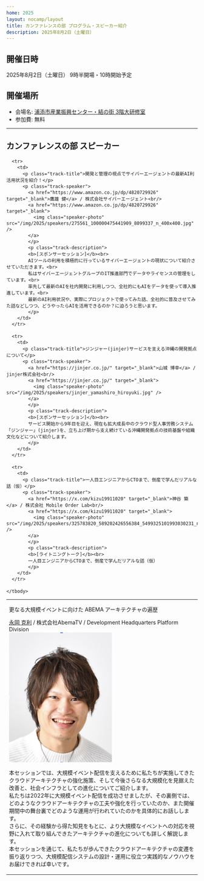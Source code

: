 ```yaml
---
home: 2025
layout: nocamp/layout
title: カンファレンスの部 プログラム・スピーカー紹介
description: 2025年8月2日（土曜日）
---
```


<i class="fa fa-calendar"></i> 開催日時
--------------------------------------------------------------------------------

2025年8月2日（土曜日） 9時半開場・10時開始予定

<i class="fa fa-map-marker"></i> 開催場所
--------------------------------------------------------------------------------

- 会場名: [浦添市産業振興センター・結の街 3階大研修室](https://www.urasoe-sangyocenter.jp/facility/3f.html)
- 参加費: 無料


--------------------------------------------------------------------------------

<i class="fa fa-list-alt"></i> カンファレンスの部 スピーカー
--------------------------------------------------------------------------------

<div id="schedule">
  <table>
    <tbody>
      <tr>
        <td>
          <p class="track-title">更なる大規模イベントに向けた ABEMA アーキテクチャの遍歴</p>
          <p class="track-speaker">
            <a href="https://github.com/na-ga" target="_blank">永岡 克利</a> / 株式会社AbemaTV / Development Headquarters Platform Division<br/>
            <a href="https://github.com/na-ga" target="_blank">
              <img class="speaker-photo" src="/img/2025/speakers/na-ga.png" />
            </a>
            </p>
            <p class="track-description">
            本セッションでは、大規模イベント配信を支えるために私たちが実施してきたクラウドアーキテクチャの強化施策、そして今後さらなる大規模化を見据えた改善と、社会インフラとしての進化についてご紹介します。<br>
            私たちは2022年に大規模イベント配信を成功させましたが、その裏側では、どのようなクラウドアーキテクチャの工夫や強化を行っていたのか、また開催期間中の舞台裏でどのような運用が行われていたのかを具体的にお話しします。<br>
            さらに、その経験から得た知見をもとに、より大規模なイベントへの対応を視野に入れて取り組んできたアーキテクチャの進化についても詳しく解説します。<br>
            本セッションを通じて、私たちが歩んできたクラウドアーキテクチャの変遷を振り返りつつ、大規模配信システムの設計・運用に役立つ実践的なノウハウをお届けできれば幸いです。
            </p>
        </td>
      </tr>

      <tr>
        <td>
          <p class="track-title">開発と管理の視点でサイバーエージェントの最新AI利活用状況を紹介！</p>
          <p class="track-speaker">
            <a href="https://www.amazon.co.jp/dp/4820729926" target="_blank">鷹雄 健</a> / 株式会社サイバーエージェント<br/>
            <a href="https://www.amazon.co.jp/dp/4820729926" target="_blank">
              <img class="speaker-photo" src="/img/2025/speakers/275561_100000475441909_8099337_n_400x400.jpg" />
            </a>
            </p>
            <p class="track-description">
            <b>[スポンサーセッション]</b><br>
            AIツールの利用を積極的に行っているサイバーエージェントの現状について紹介させていただきます。<br>
            私はサイバーエージェントグループのIT推進部門でデータやライセンスの管理をしています。<br>
            率先して最新のAIを社内開発に利用しつつ、全社的にもAIをデータを使って導入推進しています。<br>
            最新のAI利用状況や、実際にプロジェクトで使ってみた話、全社的に普及させてみた話などしつつ、どうやったらAIを活用できるのか？に迫ろうと思います。
            </p>
        </td>
      </tr>

      <tr>
        <td>
          <p class="track-title">ジンジャー(jinjer)サービスを支える沖縄の開発拠点について</p>
          <p class="track-speaker">
            <a href="https://jinjer.co.jp/" target="_blank">山城 博幸</a> / jinjer株式会社<br/>
            <a href="https://jinjer.co.jp/" target="_blank">
              <img class="speaker-photo" src="/img/2025/speakers/jinjer_yamashiro_hiroyuki.jpg" />
            </a>
            </p>
            <p class="track-description">
            <b>[スポンサーセッション]</b><br>
            サービス開始から9年目を迎え、現在も拡大成長中のクラウド型人事労務システム「ジンジャー」(jinjer)を、立ち上げ期から支え続けている沖縄開発拠点の技術基盤や組織文化などについて紹介します。
            </p>
        </td>
      </tr>

      <tr>
        <td>
          <p class="track-title">一人目エンジニアからCTOまで、倒産で学んだリアルな話（仮）</p>
          <p class="track-speaker">
            <a href="https://x.com/kizu19911020" target="_blank">神谷 築</a> / 株式会社 Mobile Order Lab<br/>
            <a href="https://x.com/kizu19911020" target="_blank">
              <img class="speaker-photo" src="/img/2025/speakers/325783820_589202426556384_5499325101993030231_n.jpg" />
            </a>
            </p>
            <p class="track-description">
            <b>[ライトニングトーク]</b><br>
            一人目エンジニアからCTOまで、倒産で学んだリアルな話（仮）
            </p>
        </td>
      </tr>

    </tbody>
  </table>
</div>
